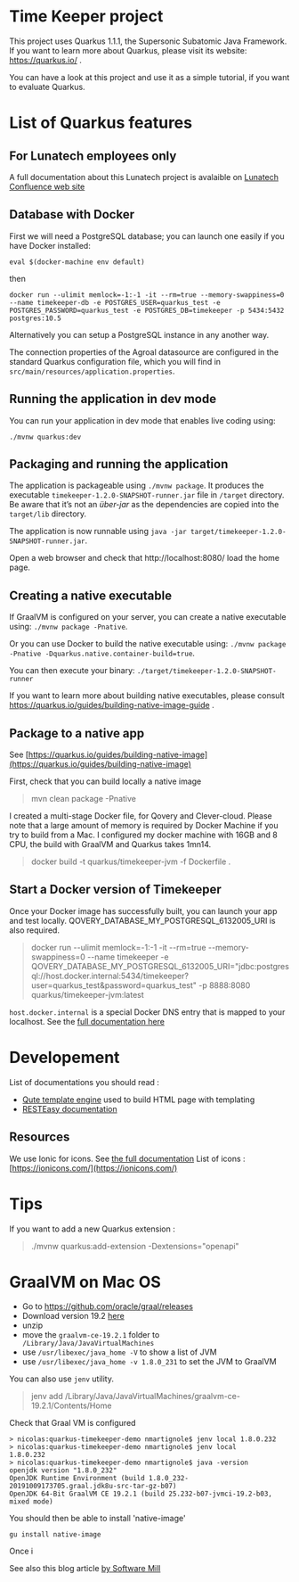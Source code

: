 # Time Keeper project

This project uses Quarkus 1.1.1, the Supersonic Subatomic Java Framework.
If you want to learn more about Quarkus, please visit its website: https://quarkus.io/ .

You can have a look at this project and use it as a simple tutorial, if you want to evaluate Quarkus.

# List of Quarkus features 



## For Lunatech employees only

A full documentation about this Lunatech project is avalaible on [Lunatech Confluence web site](https://lunatech.atlassian.net/wiki/spaces/INTRANET/pages/1609695253/Timekeeper)

## Database with Docker

First we will need a PostgreSQL database; you can launch one easily if you have Docker installed:

```
eval $(docker-machine env default)
```

then
```
docker run --ulimit memlock=-1:-1 -it --rm=true --memory-swappiness=0 --name timekeeper-db -e POSTGRES_USER=quarkus_test -e POSTGRES_PASSWORD=quarkus_test -e POSTGRES_DB=timekeeper -p 5434:5432 postgres:10.5
```

Alternatively you can setup a PostgreSQL instance in any another way.

The connection properties of the Agroal datasource are configured in the standard Quarkus configuration file, which you will find in
`src/main/resources/application.properties`.

## Running the application in dev mode

You can run your application in dev mode that enables live coding using:
```
./mvnw quarkus:dev
```

## Packaging and running the application

The application is packageable using `./mvnw package`.
It produces the executable `timekeeper-1.2.0-SNAPSHOT-runner.jar` file in `/target` directory.
Be aware that it’s not an _über-jar_ as the dependencies are copied into the `target/lib` directory.

The application is now runnable using `java -jar target/timekeeper-1.2.0-SNAPSHOT-runner.jar`.

Open a web browser and check that http://localhost:8080/ load the home page. 


## Creating a native executable

If GraalVM is configured on your server, you can create a native executable using: `./mvnw package -Pnative`.

Or you can use Docker to build the native executable using: `./mvnw package -Pnative -Dquarkus.native.container-build=true`.

You can then execute your binary: `./target/timekeeper-1.2.0-SNAPSHOT-runner`

If you want to learn more about building native executables, please consult https://quarkus.io/guides/building-native-image-guide .


## Package to a native app

See [https://quarkus.io/guides/building-native-image](https://quarkus.io/guides/building-native-image)

First, check that you can build locally a native image 

> mvn clean package -Pnative

I created a multi-stage Docker file, for Qovery and Clever-cloud. Please note that a large amount of memory is required by Docker Machine if
you try to build from a Mac. I configured my docker machine with 16GB and 8 CPU, the build with GraalVM and
Quarkus takes 1mn14. 

> docker build -t quarkus/timekeeper-jvm -f Dockerfile .

## Start a Docker version of Timekeeper

Once your Docker image has successfully built, you can launch your app and test locally. QOVERY_DATABASE_MY_POSTGRESQL_6132005_URI is also required.

> docker run --ulimit memlock=-1:-1 -it --rm=true --memory-swappiness=0 --name timekeeper -e QOVERY_DATABASE_MY_POSTGRESQL_6132005_URI="jdbc:postgresql://host.docker.internal:5434/timekeeper?user=quarkus_test&password=quarkus_test" -p 8888:8080 quarkus/timekeeper-jvm:latest 

`host.docker.internal` is a special Docker DNS entry that is mapped to your localhost. See the [full documentation here](https://docs.docker.com/docker-for-mac/networking/#use-cases-and-workarounds)

# Developement

List of documentations you should read : 

- [Qute template engine](https://quarkus.io/guides/qute) used to build HTML page with templating
- [RESTEasy documentation](https://docs.jboss.org/resteasy/docs/4.4.2.Final/userguide/html_single/index.html#Using_Path)


## Resources

We use Ionic for icons. See [the full documentation](https://ionicons.com/usage)
List of icons : [https://ionicons.com/](https://ionicons.com/)

# Tips

If you want to add a new Quarkus extension : 

> ./mvnw quarkus:add-extension -Dextensions="openapi"


# GraalVM on Mac OS

- Go to https://github.com/oracle/graal/releases 
- Download version 19.2 [here](https://github.com/oracle/graal/releases)
- unzip
- move the `graalvm-ce-19.2.1` folder to ` /Library/Java/JavaVirtualMachines`
- use `/usr/libexec/java_home -V` to show a list of JVM
- use `/usr/libexec/java_home -v 1.8.0_231` to set the JVM to GraalVM

You can also use `jenv` utility.
> jenv add /Library/Java/JavaVirtualMachines/graalvm-ce-19.2.1/Contents/Home

Check that Graal VM is configured 

```
> nicolas:quarkus-timekeeper-demo nmartignole$ jenv local 1.8.0.232
> nicolas:quarkus-timekeeper-demo nmartignole$ jenv local
1.8.0.232
> nicolas:quarkus-timekeeper-demo nmartignole$ java -version
openjdk version "1.8.0_232"
OpenJDK Runtime Environment (build 1.8.0_232-20191009173705.graal.jdk8u-src-tar-gz-b07)
OpenJDK 64-Bit GraalVM CE 19.2.1 (build 25.232-b07-jvmci-19.2-b03, mixed mode)

```

You should then be able to install 'native-image'

`gu install native-image`

Once i

See also this blog article [by Software Mill](https://blog.softwaremill.com/graalvm-installation-and-setup-on-macos-294dd1d23ca2)

